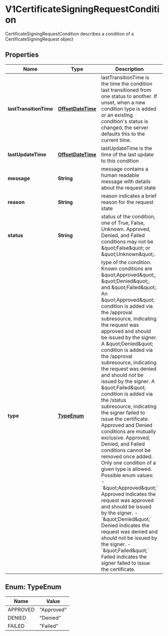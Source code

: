 

# V1CertificateSigningRequestCondition

CertificateSigningRequestCondition describes a condition of a CertificateSigningRequest object
## Properties

Name | Type | Description | Notes
------------ | ------------- | ------------- | -------------
**lastTransitionTime** | [**OffsetDateTime**](OffsetDateTime.md) | lastTransitionTime is the time the condition last transitioned from one status to another. If unset, when a new condition type is added or an existing condition&#39;s status is changed, the server defaults this to the current time. |  [optional]
**lastUpdateTime** | [**OffsetDateTime**](OffsetDateTime.md) | lastUpdateTime is the time of the last update to this condition |  [optional]
**message** | **String** | message contains a human readable message with details about the request state |  [optional]
**reason** | **String** | reason indicates a brief reason for the request state |  [optional]
**status** | **String** | status of the condition, one of True, False, Unknown. Approved, Denied, and Failed conditions may not be \&quot;False\&quot; or \&quot;Unknown\&quot;. | 
**type** | [**TypeEnum**](#TypeEnum) | type of the condition. Known conditions are \&quot;Approved\&quot;, \&quot;Denied\&quot;, and \&quot;Failed\&quot;.  An \&quot;Approved\&quot; condition is added via the /approval subresource, indicating the request was approved and should be issued by the signer.  A \&quot;Denied\&quot; condition is added via the /approval subresource, indicating the request was denied and should not be issued by the signer.  A \&quot;Failed\&quot; condition is added via the /status subresource, indicating the signer failed to issue the certificate.  Approved and Denied conditions are mutually exclusive. Approved, Denied, and Failed conditions cannot be removed once added.  Only one condition of a given type is allowed.  Possible enum values:  - &#x60;\&quot;Approved\&quot;&#x60; Approved indicates the request was approved and should be issued by the signer.  - &#x60;\&quot;Denied\&quot;&#x60; Denied indicates the request was denied and should not be issued by the signer.  - &#x60;\&quot;Failed\&quot;&#x60; Failed indicates the signer failed to issue the certificate. | 



## Enum: TypeEnum

Name | Value
---- | -----
APPROVED | &quot;Approved&quot;
DENIED | &quot;Denied&quot;
FAILED | &quot;Failed&quot;



